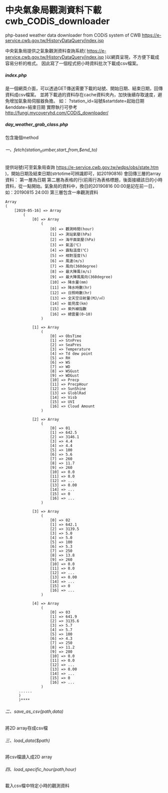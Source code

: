 # 中央氣象局觀測資料下載 cwb_CODiS_downloader
php-based weather data downloader from CODiS system of CWB https://e-service.cwb.gov.tw/HistoryDataQuery/index.jsp

中央氣象局提供之氣象觀測資料查詢系統( https://e-service.cwb.gov.tw/HistoryDataQuery/index.jsp )以網頁呈現，不方便下載成容易分析的格式。
因此寫了一個程式把小時資料批次下載成csv檔案。

##### index.php
是一個網頁介面，可以透過GET傳送需要下載的站號、開始日期、結束日期，回傳資料成csv檔案。
並將下載過的資料存在cache資料夾內，加快後續存取速度，避免增加氣象局伺服器負擔。
如：  ?station_id=站號&startdate=起始日期&enddate=結束日期
實際執行可參考 http://fungi.mycoveryhd.com/CODiS_downloader/


##### day_weather_grab_class.php
包含幾個method
###### 一、fetch($station_number,$start_from,$end_to)
提供站號(可至氣象局查詢 https://e-service.cwb.gov.tw/wdps/obs/state.htm )，開始日期及結束日期(strtotime可辨識即可，如20190816)
會回傳三層的array資料：
第一層為日期
第二層為表格的行(前兩行為表格標題，後面接續該日的小時資料，從一點開始。氣象局的資料中，換日的20190816 00:00是記在前一日，如：20190815 24:00)
第三層包含一串觀測資料


    Array
    (
        [2019-05-16] => Array
            (
                [0] => Array
                    (
                        [0] => 觀測時間(hour)
                        [1] => 測站氣壓(hPa)
                        [2] => 海平面氣壓(hPa)
                        [3] => 氣溫(℃)
                        [4] => 露點溫度(℃)
                        [5] => 相對溼度(%)
                        [6] => 風速(m/s)
                        [7] => 風向(360degree)
                        [8] => 最大陣風(m/s)
                        [9] => 最大陣風風向(360degree)
                        [10] => 降水量(mm)	
                        [11] => 降水時數(hr)
                        [12] => 日照時數(hr)
                        [13] => 全天空日射量(MJ/㎡)
                        [14] => 能見度(km)	
                        [15] => 紫外線指數
                        [16] => 總雲量(0~10)
                    )
    
                [1] => Array
                    (
                        [0] => ObsTime
                        [1] => StnPres
                        [2] => SeaPres
                        [3] => Temperature
                        [4] => Td dew point
                        [5] => RH
                        [6] => WS
                        [7] => WD
                        [8] => WSGust
                        [9] => WDGust
                        [10] => Precp
                        [11] => PrecpHour
                        [12] => SunShine
                        [13] => GloblRad
                        [14] => Visb
                        [15] => UVI
                        [16] => Cloud Amount
                    )
    
                [2] => Array
                    (
                        [0] => 01
                        [1] => 642.5
                        [2] => 3146.1
                        [3] => 4.4
                        [4] => 4.4
                        [5] => 100
                        [6] => 5.6
                        [7] => 260
                        [8] => 11.7
                        [9] => 260
                        [10] => 0.0
                        [11] => 0.0
                        [12] => ...
                        [13] => 0.00
                        [14] => ...
                        [15] => 0
                        [16] => ...
                    )
    
                [3] => Array
                    (
                        [0] => 02
                        [1] => 642.1
                        [2] => 3139.5
                        [3] => 5.0
                        [4] => 5.0
                        [5] => 100
                        [6] => 5.3
                        [7] => 250
                        [8] => 13.8
                        [9] => 260
                        [10] => 0.0
                        [11] => 0.0
                        [12] => ...
                        [13] => 0.00
                        [14] => ...
                        [15] => 0
                        [16] => ...
                    )
    
                [4] => Array
                    (
                        [0] => 03
                        [1] => 641.9
                        [2] => 3135.6
                        [3] => 5.7
                        [4] => 5.7
                        [5] => 100
                        [6] => 4.3
                        [7] => 250
                        [8] => 11.2
                        [9] => 280
                        [10] => 0.0
                        [11] => 0.0
                        [12] => ...
                        [13] => 0.00
                        [14] => ...
                        [15] => 0
                        [16] => ...
                    )
          ......
          )
    	  )****

###### 二、save_as_csv($path,$data)
將2D array存成csv檔

###### 三、load_data($path)
將csv檔讀入成2D array

###### 四、load_specific_hour($path,$hour)
載入csv檔中特定小時的觀測資料
